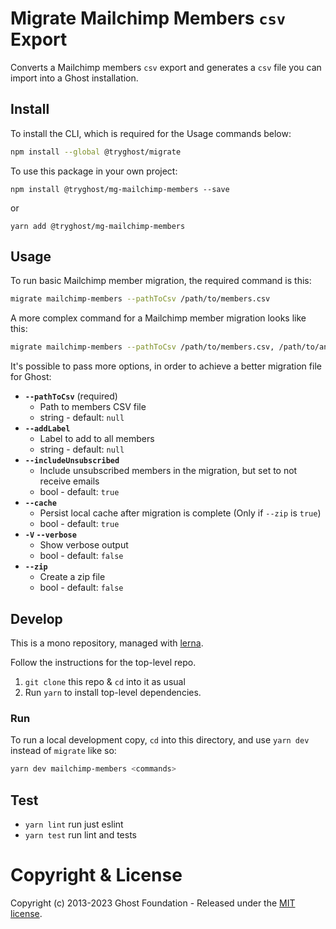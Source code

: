 # Migrate Mailchimp Members `csv` Export

Converts a Mailchimp members `csv` export and generates a `csv` file you can import into a Ghost installation.


## Install

To install the CLI, which is required for the Usage commands below:

```sh
npm install --global @tryghost/migrate
```

To use this package in your own project:

`npm install @tryghost/mg-mailchimp-members --save`

or

`yarn add @tryghost/mg-mailchimp-members`


## Usage

To run basic Mailchimp member migration, the required command is this:

```sh
migrate mailchimp-members --pathToCsv /path/to/members.csv
```

A more complex command for a Mailchimp member migration looks like this:

```sh
migrate mailchimp-members --pathToCsv /path/to/members.csv, /path/to/another-members.csv --addLabel 'Migrated' --includeUnsubscribed false --verbose true
```

It's possible to pass more options, in order to achieve a better migration file for Ghost:

- **`--pathToCsv`** (required)
    - Path to members CSV file
    - string - default: `null`
- **`--addLabel`**
    - Label to add to all members
    - string - default: `null`
- **`--includeUnsubscribed`** 
    - Include unsubscribed members in the migration, but set to not receive emails
    - bool - default: `true`
- **`--cache`** 
    - Persist local cache after migration is complete (Only if `--zip` is `true`)
    - bool - default: `true`
- **`-V` `--verbose`** 
    - Show verbose output
    - bool - default: `false`
- **`--zip`** 
    - Create a zip file
    - bool - default: `false`   


## Develop

This is a mono repository, managed with [lerna](https://lerna.js.org).

Follow the instructions for the top-level repo.
1. `git clone` this repo & `cd` into it as usual
2. Run `yarn` to install top-level dependencies.


### Run

To run a local development copy, `cd` into this directory, and use `yarn dev` instead of `migrate` like so:

```sh
yarn dev mailchimp-members <commands>
```


## Test

- `yarn lint` run just eslint
- `yarn test` run lint and tests


# Copyright & License

Copyright (c) 2013-2023 Ghost Foundation - Released under the [MIT license](LICENSE).
